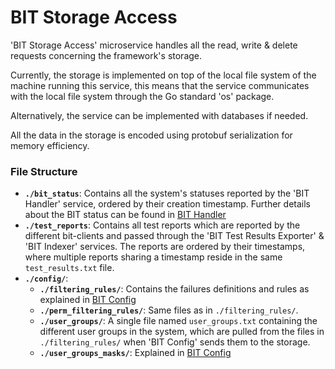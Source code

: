 # BIT Storage Access

'BIT Storage Access' microservice handles all the read, write & delete requests concerning the framework's storage.

Currently, the storage is implemented on top of the local file system of the machine running this service, this means that the service communicates with the local file system through the Go standard 'os' package.

Alternatively, the service can be implemented with databases if needed.

All the data in the storage is encoded using protobuf serialization for memory efficiency.

### File Structure

- **`./bit_status`**: Contains all the system's statuses reported by the 'BIT Handler' service, ordered by their creation timestamp. Further details about the BIT status can be found in [BIT Handler](https://github.com/edendoron/bit-framework/tree/master/internal/bitHandler)
- **`./test_reports`**: Contains all test reports which are reported by the different bit-clients and passed through the 'BIT Test Results Exporter' & 'BIT Indexer' services. The reports are ordered by their timestamps, where multiple reports sharing a timestamp reside in the same `test_results.txt` file.
- **`./config/`**:
    - **`./filtering_rules/`**: Contains the failures definitions and rules as explained in [BIT Config](https://github.com/edendoron/bit-framework/tree/master/internal/bitConfig)
    - **`./perm_filtering_rules/`**: Same files as in `./filtering_rules/`.
    - **`./user_groups/`**: A single file named `user_groups.txt` containing the different user groups in the system, which are pulled from the files in `./filtering_rules/` when 'BIT Config' sends them to the storage.
    - **`./user_groups_masks/`**: Explained in [BIT Config](https://github.com/edendoron/bit-framework/tree/master/internal/bitConfig)